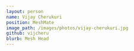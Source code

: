 ```yaml
---
layout: person
name: Vijay Cherukuri
position: MeshMate
image_path: /images/photos/vijay-cherukuri.jpg
github: vijcheru
blurb: Mesh Head
---
```

